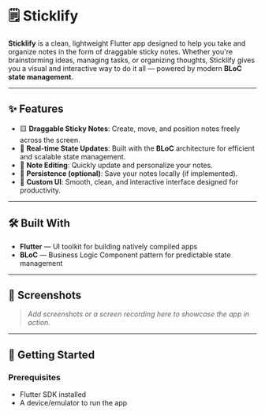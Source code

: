 # 🗒️ Sticklify

**Sticklify** is a clean, lightweight Flutter app designed to help you take and organize notes in the form of draggable sticky notes. Whether you're brainstorming ideas, managing tasks, or organizing thoughts, Sticklify gives you a visual and interactive way to do it all — powered by modern **BLoC state management**.

---

## ✨ Features

- 🟨 **Draggable Sticky Notes**: Create, move, and position notes freely across the screen.
- 🔁 **Real-time State Updates**: Built with the **BLoC** architecture for efficient and scalable state management.
- 📝 **Note Editing**: Quickly update and personalize your notes.
- 💾 **Persistence (optional)**: Save your notes locally (if implemented).
- 🎨 **Custom UI**: Smooth, clean, and interactive interface designed for productivity.

---

## 🛠️ Built With

- **Flutter** — UI toolkit for building natively compiled apps
- **BLoC** — Business Logic Component pattern for predictable state management

---

## 📸 Screenshots

> _Add screenshots or a screen recording here to showcase the app in action._

---

## 🚀 Getting Started

### Prerequisites

- Flutter SDK installed
- A device/emulator to run the app
